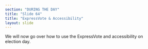 ```yaml
---
section: "DURING THE DAY"
title: "Slide 64"
title: "ExpressVote & Accessibility"
layout: slide
---
```


We will now go over how to use the ExpressVote and accessibility on election day.
